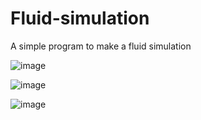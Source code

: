 # Fluid-simulation
A simple program to make a fluid simulation

![image](https://github.com/Coder-5657/Fluid-simulation/assets/157788773/23b0ac75-01c6-44ff-b0e8-811668d9639d)

![image](https://github.com/Coder-5657/Fluid-simulation/assets/157788773/c5fc1a8d-0f16-470e-8169-ed6f9487f280)

![image](https://github.com/Coder-5657/Fluid-simulation/assets/157788773/e457fcff-e79a-4a64-ba7c-1ca51dffb79c)

